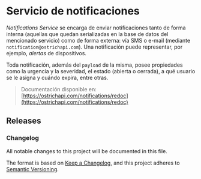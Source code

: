 # Servicio de notificaciones

*Notifications Service* se encarga de enviar notificaciones tanto de forma interna (aquellas que quedan serializadas en la base de datos del mencionado servicio) como de forma externa: vía SMS o e-mail (mediante `notification@ostrichapi.com`). Una notificación puede representar, por ejemplo, *alertas* de dispositivos.

Toda notificación, además del `payload` de la misma, posee propiedades como la urgencia y la severidad, el estado (abierta o cerrada), a qué usuario se le asigna y cuándo expira, entre otras.

> Documentación disponible en: [https://ostrichapi.com/notifications/redoc](https://ostrichapi.com/notifications/redoc)

## Releases

### Changelog

All notable changes to this project will be documented in this file.

The format is based on [Keep a Changelog](https://keepachangelog.com/en/1.0.0/),
and this project adheres to [Semantic Versioning](https://semver.org/spec/v2.0.0.html).
